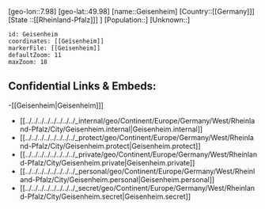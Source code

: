 ﻿---
location: [49.98,7.98]
mapzoom: [7,12] 
mapmarker: city 
type: City
tags:
- geo/City


SpocWebEntityId: 30394
isDeleted: false
confidential: public

---
[geo-lon::7.98]
[geo-lat::49.98]
[name::Geisenheim]
[Country::[[Germany]]]
[State ::[[Rheinland-Pfalz]]] ]
[Population::]
[Unknown::]


```leaflet
id: Geisenheim
coordinates: [[Geisenheim]]
markerFile: [[Geisenheim]]
defaultZoom: 11 
maxZoom: 18
```


## Confidential Links & Embeds: 
-[[Geisenheim|Geisenheim]]] 
- [[../../../../../../../../_internal/geo/Continent/Europe/Germany/West/Rheinland-Pfalz/City/Geisenheim.internal|Geisenheim.internal]] 
- [[../../../../../../../../_protect/geo/Continent/Europe/Germany/West/Rheinland-Pfalz/City/Geisenheim.protect|Geisenheim.protect]] 
- [[../../../../../../../../_private/geo/Continent/Europe/Germany/West/Rheinland-Pfalz/City/Geisenheim.private|Geisenheim.private]] 
- [[../../../../../../../../_personal/geo/Continent/Europe/Germany/West/Rheinland-Pfalz/City/Geisenheim.personal|Geisenheim.personal]] 
- [[../../../../../../../../_secret/geo/Continent/Europe/Germany/West/Rheinland-Pfalz/City/Geisenheim.secret|Geisenheim.secret]] 
